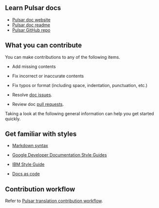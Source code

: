 ## Learn Pulsar docs

- [Pulsar doc website](http://pulsar.apache.org/docs/en/standalone/)
- [Pulsar doc readme](https://github.com/apache/pulsar/tree/master/site2)
- [Pulsar GitHub repo](https://github.com/apache/pulsar)

## What you can contribute

You can make contributions to any of the following items.

- Add missing contents
  
- Fix incorrect or inaccurate contents
  
- Fix typos or format (including space, indentation, punctuation, etc.)

- Resolve [doc issues](https://github.com/apache/pulsar/issues?q=is%3Aopen+is%3Aissue).

- Review doc [pull requests](https://github.com/apache/pulsar/pulls?q=is%3Aopen+is%3Apr).

Taking a look at the following general information can help you get started quickly.

## Get familiar with styles

- [Markdown syntax](https://www.markdownguide.org/basic-syntax/)

- [Google Developer Documentation Style Guides](https://developers.google.com/style/)

- [IBM Style Guide](http://ptgmedia.pearsoncmg.com/images/9780132101301/samplepages/0132101300.pdf)

- [Docs as code](https://www.writethedocs.org/guide/docs-as-code/)


## Contribution workflow

Refer to [Pulsar translation contribution workflow](https://github.com/apache/pulsar-translation/blob/master/CONTRIBUTING.md).
